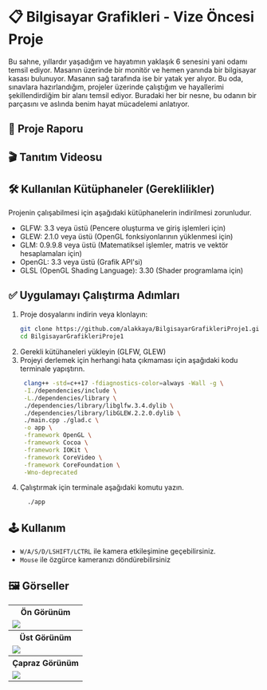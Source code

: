 # 📋 Bilgisayar Grafikleri - Vize Öncesi Proje 

Bu sahne, yıllardır yaşadığım ve hayatımın yaklaşık 6 senesini yani odamı temsil ediyor. Masanın üzerinde bir monitör ve hemen yanında bir bilgisayar kasası bulunuyor. Masanın sağ tarafında ise bir yatak yer alıyor. Bu oda, sınavlara hazırlandığım, projeler üzerinde çalıştığım ve hayallerimi şekillendirdiğim bir alanı temsil ediyor. Buradaki her bir nesne, bu odanın bir parçasını ve aslında benim hayat mücadelemi anlatıyor.

## 📑 Proje Raporu

## 🎬 Tanıtım Videosu

## 🛠 Kullanılan Kütüphaneler (Gereklilikler)

Projenin çalışabilmesi için aşağıdaki kütüphanelerin indirilmesi zorunludur.

- GLFW: 3.3 veya üstü (Pencere oluşturma ve giriş işlemleri için)
- GLEW: 2.1.0 veya üstü (OpenGL fonksiyonlarının yüklenmesi için)
- GLM: 0.9.9.8 veya üstü (Matematiksel işlemler, matris ve vektör hesaplamaları için)
- OpenGL: 3.3 veya üstü (Grafik API'si)
- GLSL (OpenGL Shading Language): 3.30 (Shader programlama için)

## ✅ Uygulamayı Çalıştırma Adımları

1. Proje dosyalarını indirin veya klonlayın:
     ```bash
     git clone https://github.com/alakkaya/BilgisayarGrafikleriProje1.git
     cd BilgisayarGrafikleriProje1
     ```
2. Gerekli kütühaneleri yükleyin (GLFW, GLEW)
3. Projeyi derlemek için herhangi hata çıkmaması için aşağıdaki kodu terminale yapıştırın.
     ```bash
      clang++ -std=c++17 -fdiagnostics-color=always -Wall -g \
      -I./dependencies/include \
      -L./dependencies/library \
      ./dependencies/library/libglfw.3.4.dylib \
      ./dependencies/library/libGLEW.2.2.0.dylib \
      ./main.cpp ./glad.c \
      -o app \
      -framework OpenGL \
      -framework Cocoa \
      -framework IOKit \
      -framework CoreVideo \
      -framework CoreFoundation \
      -Wno-deprecated
     ```
4. Çalıştırmak için terminale aşağıdaki komutu yazın.
    ```bash
      ./app
     ```

## 🕹️ Kullanım

- `W/A/S/D/LSHIFT/LCTRL` ile kamera etkileşimine geçebilirsiniz.
- `Mouse` ile özgürce kameranızı döndürebilirsiniz


## 🖼️ Görseller

<table>
        <tr>
            <th>Ön Görünüm</th>
        </tr>
        <tr>
            <td><img src="https://github.com/user-attachments/assets/25e64573-b54b-40c7-b090-8d9a3a3fc313" ></td>
        </tr>
        <tr>
            <th>Üst Görünüm</th>
        </tr>
        <tr>
            <td><img src="https://github.com/user-attachments/assets/a4a89f6a-ff82-4a27-a920-c3989cd9a5df" ></td>
        </tr>
        <tr>
            <th>Çapraz Görünüm</th>
        </tr>
        <tr>
            <td><img src="https://github.com/user-attachments/assets/95858b77-0486-480f-b6b9-bad82a717d57" ></td>
        </tr>
    </table>



